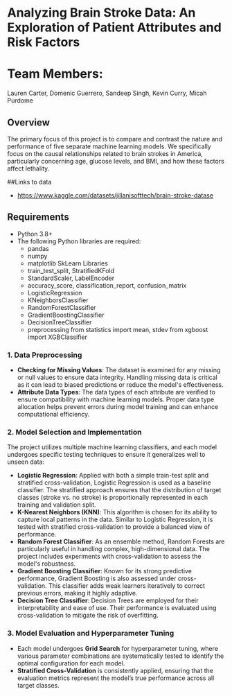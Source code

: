# Analyzing Brain Stroke Data: An Exploration of Patient Attributes and Risk Factors

# Team Members:
 Lauren Carter,
 Domenic Guerrero,
 Sandeep Singh,
 Kevin Curry,
 Micah Purdome

## Overview
The primary focus of this project is to compare and contrast the nature and performance of five separate machine learning models. We specifically focus on the causal relationships related to brain strokes in America, particularly concerning age, glucose levels, and BMI, and how these factors affect lethality. 

##Links to data
- https://www.kaggle.com/datasets/jillanisofttech/brain-stroke-datase

## Requirements

- Python 3.8+
- The following Python libraries are required:
  - pandas
  - numpy
  - matplotlib
  SkLearn Libraries
  - train_test_split, StratifiedKFold
  - StandardScaler, LabelEncoder
  - accuracy_score, classification_report, confusion_matrix
  - LogisticRegression
  - KNeighborsClassifier
  - RandomForestClassifier
  - GradientBoostingClassifier
  - DecisionTreeClassifier
  - preprocessing
  from statistics import mean, stdev
  from xgboost import XGBClassifier


### 1. **Data Preprocessing**
   - **Checking for Missing Values**: The dataset is examined for any missing or null values to ensure data integrity. Handling missing data is critical as it can lead to biased predictions or reduce the model's effectiveness.
   - **Attribute Data Types**: The data types of each attribute are verified to ensure compatibility with machine learning models. Proper data type allocation helps prevent errors during model training and can enhance computational efficiency.
### 2. **Model Selection and Implementation**
   The project utilizes multiple machine learning classifiers, and each model undergoes specific testing techniques to ensure it generalizes well to unseen data:
   - **Logistic Regression**: Applied with both a simple train-test split and stratified cross-validation, Logistic Regression is used as a baseline classifier. The stratified approach ensures that the distribution of target classes (stroke vs. no stroke) is proportionally represented in each training and validation split.
   - **K-Nearest Neighbors (KNN)**: This algorithm is chosen for its ability to capture local patterns in the data. Similar to Logistic Regression, it is tested with stratified cross-validation to provide a balanced view of performance.
   - **Random Forest Classifier**: As an ensemble method, Random Forests are particularly useful in handling complex, high-dimensional data. The project includes experiments with cross-validation to assess the model's robustness.
   - **Gradient Boosting Classifier**: Known for its strong predictive performance, Gradient Boosting is also assessed under cross-validation. This classifier adds weak learners iteratively to correct previous errors, making it highly adaptive.
   - **Decision Tree Classifier**: Decision Trees are employed for their interpretability and ease of use. Their performance is evaluated using cross-validation to mitigate the risk of overfitting.
### 3. **Model Evaluation and Hyperparameter Tuning**
   - Each model undergoes **Grid Search** for hyperparameter tuning, where various parameter combinations are systematically tested to identify the optimal configuration for each model.
   - **Stratified Cross-Validation** is consistently applied, ensuring that the evaluation metrics represent the model’s true performance across all target classes.

